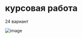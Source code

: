 # курсовая работа
 24 вариант 

![image](https://github.com/user-attachments/assets/c17bd23a-a6b9-4aea-af3b-4ce659a2446e)
